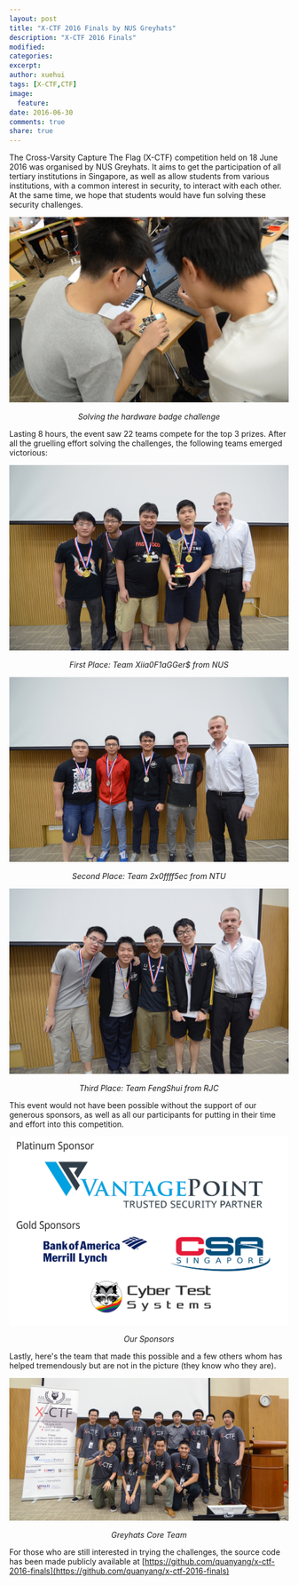 ```yaml
---
layout: post
title: "X-CTF 2016 Finals by NUS Greyhats"
description: "X-CTF 2016 Finals"
modified:
categories: 
excerpt:
author: xuehui 
tags: [X-CTF,CTF]
image:
  feature:
date: 2016-06-30
comments: true
share: true
---
```


The Cross-Varsity Capture The Flag (X-CTF) competition held on 18 June 2016 was organised by NUS Greyhats. It aims to get the participation of all tertiary institutions in Singapore, as well as allow students from various institutions, with a common interest in security, to interact with each other. At the same time, we hope that students would have fun solving these security challenges.

![Solving the hardware badge challenge](/resources/images/xctf/01.JPG)
*<center>Solving the hardware badge challenge</center>*  

Lasting 8 hours, the event saw 22 teams compete for the top 3 prizes. After all the gruelling effort solving the challenges, the following teams emerged victorious:  

![First Place](/resources/images/xctf/first.jpg)
*<center>First Place: Team Xiia0F1aGGer$ from NUS</center>*  

![Second Place](/resources/images/xctf/second.jpg)
*<center>Second Place: Team 2x0ffff5ec from NTU</center>*  

![Third Place](/resources/images/xctf/third.jpg)
*<center>Third Place: Team FengShui from RJC</center>*  

This event would not have been possible without the support of our generous sponsors, as well as all our participants for putting in their time and effort into this competition.  

![Sponsors](/resources/images/xctf/sponsors.jpg)
*<center>Our Sponsors</center>*

Lastly, here's the team that made this possible and a few others whom has helped tremendously but are not in the picture (they know who they are).

![Greyhats Core Team](/resources/images/xctf/group_photo.jpg)
*<center>Greyhats Core Team</center>*  

For those who are still interested in trying the challenges, the source code has been made publicly available at [https://github.com/quanyang/x-ctf-2016-finals](https://github.com/quanyang/x-ctf-2016-finals)

